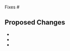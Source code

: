 <!--
Thanks for contributing to a Kryonite Labs project. Please review the following notes before
submitting a pull request.

Dependency Upgrades

Please do not open a pull request for a dependency upgrade. We have a Dependabot for such upgrades
that we prefer to use. However, if the upgrade is more involved (such as requiring
changes for removed or deprecated API) your pull request is welcome.

Describing Your Changes

If, having reviewed the notes above, you're ready to submit your pull request, please
provide a description of the proposed changes. If they fix a bug, please
describe the broken behaviour and how the changes fix it. If they make an enhancement,
please describe the new functionality and why you believe it's useful. If your pull
request relates to any existing issues, please reference them by using the issue number
prefixed with #.

This template is inspired by spring-boot
-->

Fixes #

## Proposed Changes

- 
-
-